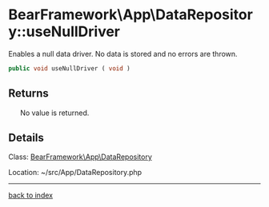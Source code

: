 # BearFramework\App\DataRepository::useNullDriver

Enables a null data driver. No data is stored and no errors are thrown.

```php
public void useNullDriver ( void )
```

## Returns

&nbsp;&nbsp;&nbsp;&nbsp;&nbsp;&nbsp;No value is returned.

## Details

Class: [BearFramework\App\DataRepository](bearframework.app.datarepository.class.md)

Location: ~/src/App/DataRepository.php

---

[back to index](index.md)

